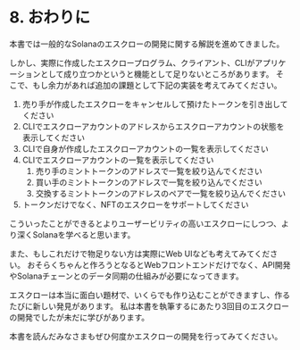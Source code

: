# 8. おわりに

本書では一般的なSolanaのエスクローの開発に関する解説を進めてきました。

しかし、実際に作成したエスクロープログラム、クライアント、CLIがアプリケーションとして成り立つかというと機能として足りないところがあります。
そこで、もし余力があれば追加の課題として下記の実装を考えてみてください。

1. 売り手が作成したエスクローをキャンセルして預けたトークンを引き出してください
2. CLIでエスクローアカウントのアドレスからエスクローアカウントの状態を表示してください
3. CLIで自身が作成したエスクローアカウントの一覧を表示してください
4. CLIでエスクローアカウントの一覧を表示してください
   1. 売り手のミントトークンのアドレスで一覧を絞り込んでください
   2. 買い手のミントトークンのアドレスで一覧を絞り込んでください
   3. 交換するミントトークンのアドレスのペアで一覧を絞り込んでください
5. トークンだけでなく、NFTのエスクローをサポートしてください

こういったことができるとよりユーザービリティの高いエスクローにしつつ、より深くSolanaを学べると思います。

また、もしこれだけで物足りない方は実際にWeb UIなども考えてみてください。
おそらくちゃんと作ろうとなるとWebフロントエンドだけでなく、API開発やSolanaチェーンとのデータ同期の仕組みが必要になってきます。

エスクローは本当に面白い題材で、いくらでも作り込むことができますし、作るたびに新しい発見があります。
私は本書を執筆するにあたり3回目のエスクローの開発でしたが未だに学びがあります。

本書を読んだみなさまもぜひ何度かエスクローの開発を行ってみてください。

<hr style="break-before: page; visibility: hidden; margin: 0px; padding: 0px; height: 1px;" />
